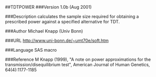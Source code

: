 ##TDTPOWER
###Version
1.0b (Aug 2001)

###Description
calculates the sample size required for obtaining a prescribed power against a specified alternative for TDT.

###Author
Michael Knapp (Univ Bonn)

###URL
http://www.uni-bonn.de/~umt70e/soft.htm

###Language
SAS macro

###Reference
M Knapp (1999), "A note on power approximations for the transmission/disequilibrium test", American Journal of Human Genetics, 64(4):1177-1185



